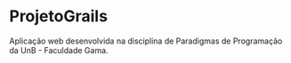 # ProjetoGrails
Aplicação web desenvolvida na disciplina de Paradigmas de Programação da UnB - Faculdade Gama.
